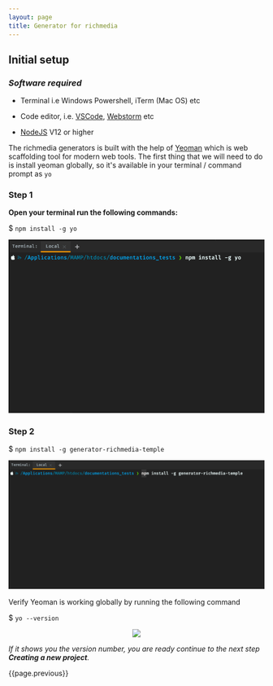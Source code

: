 ```yaml
---
layout: page
title: Generator for richmedia
---
```

## Initial setup
### _**Software required**_

-   Terminal i.e Windows Powershell, iTerm (Mac OS) etc

-   Code editor, i.e. <a href="https://code.visualstudio.com/" target="_blank">VSCode</a>,
    <a href="https://www.jetbrains.com/webstorm/" target="_blank">Webstorm</a> etc

-   <a href="https://nodejs.org/en/" target="_blank">NodeJS</a> V12 or higher

The richmedia generators is built with the help of [Yeoman](https://yeoman.io/) which is web scaffolding tool for 
modern web tools. The first thing that we will need to do is install yeoman globally, so it's available in your 
terminal / command prompt as `yo`

### Step 1

**Open your terminal run the following commands:**

$ `npm install -g yo`

![First install Yeoman globally](/assets/img/Screenshot_yoeman_install.png)

[comment]: <> (<div style="display: flex; justify-content: center">)

[comment]: <> (<img src="https://res.cloudinary.com/frankie-dev/image/upload/v1608809628/MM_Temple_Server_docs/Screenshot_yoeman_install.png" />)

[comment]: <> (</div>)

### Step 2



$ `npm install -g generator-richmedia-temple`

![Install the Media Monks richmedia generator globally](/assets/img/Screenshot_install_generator.png)


[comment]: <> (<div style="display: flex; justify-content: center">)

[comment]: <> (<img src="https://res.cloudinary.com/frankie-dev/image/upload/v1608809983/MM_Temple_Server_docs/Screenshot_install_generator.png" />)

[comment]: <> (</div>)

Verify Yeoman is working globally by running the following command

$ `yo --version`

<div style="display: flex; justify-content: center">
<img src="https://res.cloudinary.com/frankie-dev/image/upload/v1608810170/MM_Temple_Server_docs/Screenshot_yo_--vesion.png" />
</div>

_If it shows you the version number, you are ready continue to the next step **Creating a new project**._

{{page.previous}}

[comment]: <> (<div class="page__navigation" style="display: flex; justify-content: space-between;">)

[comment]: <> (    <div class="pageNav__wrapper prev" style="display: flex; flex-direction: column; align-items: flex-start">)

[comment]: <> (        <a href="https://mediamonks.github.io/display-advertising-docs/" class="pageNav__item">)

[comment]: <> (          <i class="fas fa-arrow-left" style="font-size: 2.5rem;"></i>)

[comment]: <> (        </a>)

[comment]: <> (        <div class="pageNav__title" style="width: 100%;">)

[comment]: <> (          <h3 style="font-size: 1.2rem">Prev: Home Page</h3>)

[comment]: <> (        </div>)

[comment]: <> (    </div>)

[comment]: <> (    <div class="pageNav__wrapper next">)

[comment]: <> (        <a href="https://mediamonks.github.io/display-advertising-docs/getting-started/" class="pageNav__item">)

[comment]: <> (          <i class="fas fa-arrow-right" style="font-size: 2.5rem;"></i>)

[comment]: <> (        </a>)

[comment]: <> (        <div class="pageNav__title" style="width: 100%;">)

[comment]: <> (          <h3 style="font-size: 1.2rem">Next: Creating a new project</h3>)

[comment]: <> (        </div>)

[comment]: <> (    </div>)

[comment]: <> (</div>)
